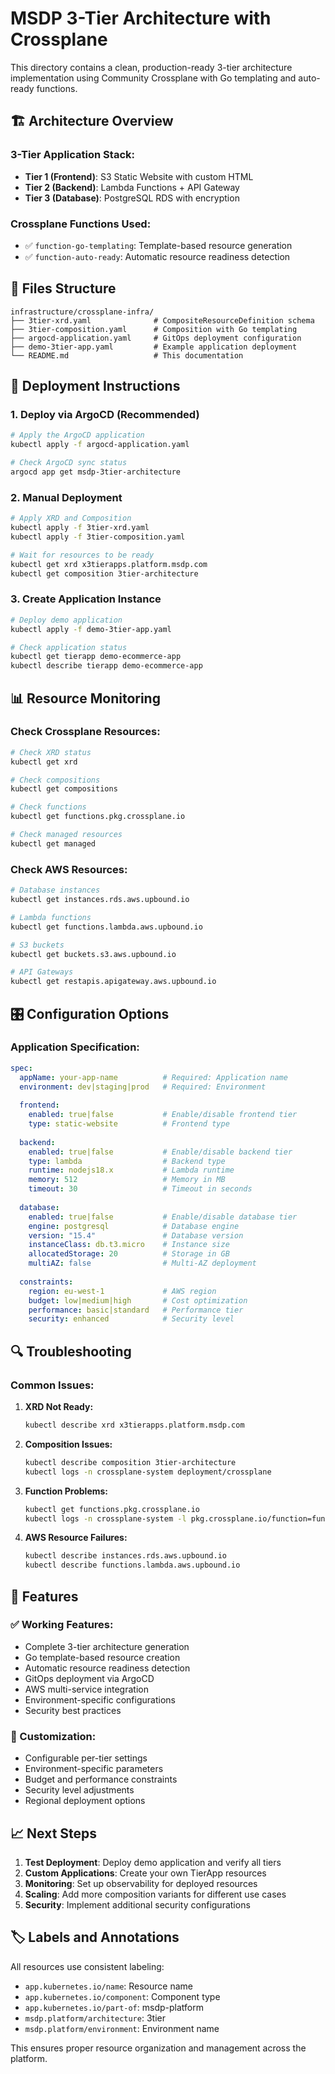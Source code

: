 # MSDP 3-Tier Architecture with Crossplane

This directory contains a clean, production-ready 3-tier architecture implementation using Community Crossplane with Go templating and auto-ready functions.

## 🏗️ Architecture Overview

### **3-Tier Application Stack:**
- **Tier 1 (Frontend)**: S3 Static Website with custom HTML
- **Tier 2 (Backend)**: Lambda Functions + API Gateway
- **Tier 3 (Database)**: PostgreSQL RDS with encryption

### **Crossplane Functions Used:**
- ✅ `function-go-templating`: Template-based resource generation
- ✅ `function-auto-ready`: Automatic resource readiness detection

## 📁 Files Structure

```
infrastructure/crossplane-infra/
├── 3tier-xrd.yaml              # CompositeResourceDefinition schema
├── 3tier-composition.yaml      # Composition with Go templating
├── argocd-application.yaml     # GitOps deployment configuration
├── demo-3tier-app.yaml         # Example application deployment
└── README.md                   # This documentation
```

## 🚀 Deployment Instructions

### **1. Deploy via ArgoCD (Recommended)**
```bash
# Apply the ArgoCD application
kubectl apply -f argocd-application.yaml

# Check ArgoCD sync status
argocd app get msdp-3tier-architecture
```

### **2. Manual Deployment**
```bash
# Apply XRD and Composition
kubectl apply -f 3tier-xrd.yaml
kubectl apply -f 3tier-composition.yaml

# Wait for resources to be ready
kubectl get xrd x3tierapps.platform.msdp.com
kubectl get composition 3tier-architecture
```

### **3. Create Application Instance**
```bash
# Deploy demo application
kubectl apply -f demo-3tier-app.yaml

# Check application status
kubectl get tierapp demo-ecommerce-app
kubectl describe tierapp demo-ecommerce-app
```

## 📊 Resource Monitoring

### **Check Crossplane Resources:**
```bash
# Check XRD status
kubectl get xrd

# Check compositions
kubectl get compositions

# Check functions
kubectl get functions.pkg.crossplane.io

# Check managed resources
kubectl get managed
```

### **Check AWS Resources:**
```bash
# Database instances
kubectl get instances.rds.aws.upbound.io

# Lambda functions
kubectl get functions.lambda.aws.upbound.io

# S3 buckets
kubectl get buckets.s3.aws.upbound.io

# API Gateways
kubectl get restapis.apigateway.aws.upbound.io
```

## 🎛️ Configuration Options

### **Application Specification:**
```yaml
spec:
  appName: your-app-name          # Required: Application name
  environment: dev|staging|prod   # Required: Environment
  
  frontend:
    enabled: true|false           # Enable/disable frontend tier
    type: static-website          # Frontend type
    
  backend:
    enabled: true|false           # Enable/disable backend tier
    type: lambda                  # Backend type
    runtime: nodejs18.x           # Lambda runtime
    memory: 512                   # Memory in MB
    timeout: 30                   # Timeout in seconds
    
  database:
    enabled: true|false           # Enable/disable database tier
    engine: postgresql            # Database engine
    version: "15.4"               # Database version
    instanceClass: db.t3.micro    # Instance size
    allocatedStorage: 20          # Storage in GB
    multiAZ: false                # Multi-AZ deployment
    
  constraints:
    region: eu-west-1             # AWS region
    budget: low|medium|high       # Cost optimization
    performance: basic|standard   # Performance tier
    security: enhanced            # Security level
```

## 🔍 Troubleshooting

### **Common Issues:**

1. **XRD Not Ready:**
   ```bash
   kubectl describe xrd x3tierapps.platform.msdp.com
   ```

2. **Composition Issues:**
   ```bash
   kubectl describe composition 3tier-architecture
   kubectl logs -n crossplane-system deployment/crossplane
   ```

3. **Function Problems:**
   ```bash
   kubectl get functions.pkg.crossplane.io
   kubectl logs -n crossplane-system -l pkg.crossplane.io/function=function-go-templating
   ```

4. **AWS Resource Failures:**
   ```bash
   kubectl describe instances.rds.aws.upbound.io
   kubectl describe functions.lambda.aws.upbound.io
   ```

## 🎯 Features

### **✅ Working Features:**
- Complete 3-tier architecture generation
- Go template-based resource creation
- Automatic resource readiness detection
- GitOps deployment via ArgoCD
- AWS multi-service integration
- Environment-specific configurations
- Security best practices

### **🔧 Customization:**
- Configurable per-tier settings
- Environment-specific parameters
- Budget and performance constraints
- Security level adjustments
- Regional deployment options

## 📈 Next Steps

1. **Test Deployment**: Deploy demo application and verify all tiers
2. **Custom Applications**: Create your own TierApp resources
3. **Monitoring**: Set up observability for deployed resources
4. **Scaling**: Add more composition variants for different use cases
5. **Security**: Implement additional security configurations

## 🏷️ Labels and Annotations

All resources use consistent labeling:
- `app.kubernetes.io/name`: Resource name
- `app.kubernetes.io/component`: Component type
- `app.kubernetes.io/part-of`: msdp-platform
- `msdp.platform/architecture`: 3tier
- `msdp.platform/environment`: Environment name

This ensures proper resource organization and management across the platform.
